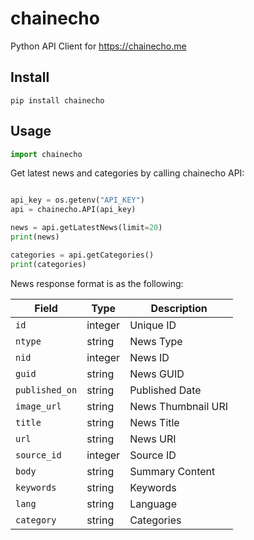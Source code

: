 # chainecho

Python API Client for https://chainecho.me


## Install

```
pip install chainecho
```

## Usage

```python
import chainecho
```

Get latest news and categories by calling chainecho API:


```python

api_key = os.getenv("API_KEY")
api = chainecho.API(api_key)

news = api.getLatestNews(limit=20)
print(news)

categories = api.getCategories()
print(categories)

```


News response format is as the following:


| Field           | Type    | Description               |
| --------------- | ------- | ------------------------- |
| `id`            | integer | Unique ID                 |
| `ntype`         | string  | News Type                 |
| `nid`           | integer | News ID                   |
| `guid`          | string  | News GUID                 |
| `published_on`  | string  | Published Date            |
| `image_url`     | string  | News Thumbnail URI        |
| `title`         | string  | News Title                |
| `url`           | string  | News URI                  |
| `source_id`     | integer | Source ID                 |
| `body`          | string  | Summary Content           |
| `keywords`      | string  | Keywords                  |
| `lang`          | string  | Language                  |
| `category`      | string  | Categories                |

